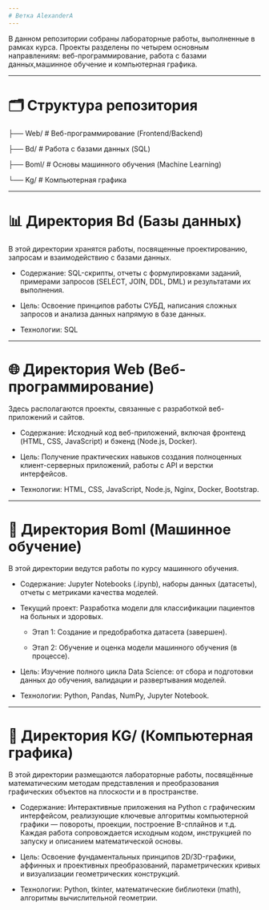 ```yaml
---
# Ветка AlexanderA
---
```


В данном репозитории собраны лабораторные работы, выполненные в рамках курса. Проекты разделены по четырем основным направлениям: веб-программирование, работа с базами данных,машинное обучение и компьютерная графика.

---

# 🗂 Структура репозитория

├── Web/                 # Веб-программирование (Frontend/Backend)

├── Bd/                  # Работа с базами данных (SQL)

├── Boml/                # Основы машинного обучения (Machine Learning)

└── Kg/                  # Компьютерная графика

---

# 📊 Директория Bd (Базы данных)

В этой директории хранятся работы, посвященные проектированию, запросам и взаимодействию с базами данных.

- Содержание: SQL-скрипты, отчеты с формулировками заданий, примерами запросов (SELECT, JOIN, DDL, DML) и результатами их выполнения.

- Цель: Освоение принципов работы СУБД, написания сложных запросов и анализа данных напрямую в базе данных.

- Технологии: SQL

---

# 🌐 Директория Web (Веб-программирование)

Здесь располагаются проекты, связанные с разработкой веб-приложений и сайтов.

- Содержание: Исходный код веб-приложений, включая фронтенд (HTML, CSS, JavaScript) и бэкенд (Node.js, Docker).

- Цель: Получение практических навыков создания полноценных клиент-серверных приложений, работы с API и верстки интерфейсов.

- Технологии: HTML, CSS, JavaScript, Node.js, Nginx, Docker, Bootstrap.

---

# 🤖 Директория Boml (Машинное обучение)

В этой директории ведутся работы по курсу машинного обучения.

- Содержание: Jupyter Notebooks (.ipynb), наборы данных (датасеты), отчеты с метриками качества моделей.

- Текущий проект: Разработка модели для классификации пациентов на больных и здоровых.

    - Этап 1: Создание и предобработка датасета (завершен).

    - Этап 2: Обучение и оценка модели машинного обучения (в процессе).

- Цель: Изучение полного цикла Data Science: от сбора и подготовки данных до обучения, валидации и развертывания моделей.

- Технологии: Python, Pandas, NumPy, Jupyter Notebook.

---

# 🎨 Директория KG/ (Компьютерная графика)

В этой директории размещаются лабораторные работы, посвящённые математическим методам представления и преобразования графических объектов на плоскости и в пространстве.

- Содержание: Интерактивные приложения на Python с графическим интерфейсом, реализующие ключевые алгоритмы компьютерной графики — повороты, проекции, построение B-сплайнов и т.д. Каждая работа сопровождается исходным кодом, инструкцией по запуску и описанием математической основы.

- Цель: Освоение фундаментальных принципов 2D/3D-графики, аффинных и проективных преобразований, параметрических кривых и визуализации геометрических конструкций.

- Технологии: Python, tkinter, математические библиотеки (math), алгоритмы вычислительной геометрии.


